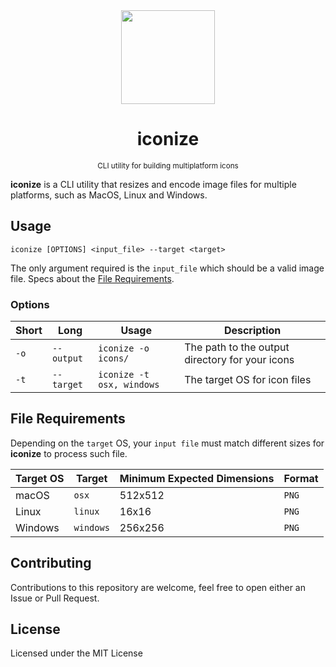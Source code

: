 <div align="center">
  <img src="https://raw.githubusercontent.com/estebanborai/iconize/master/assets/test.png" height="150" width="150" />
  <h1>iconize</h1>
  <small>CLI utility for building multiplatform icons</small>
</div>

**iconize** is a CLI utility that resizes and encode image files for multiple platforms, such
as MacOS, Linux and Windows.

## Usage

`iconize [OPTIONS] <input_file> --target <target>`

The only argument required is the `input_file` which should be a valid image file. Specs
about the [File Requirements]().

### Options

Short | Long | Usage | Description
-- | -- | -- | --
`-o` | `--output` | `iconize -o icons/` | The path to the output directory for your icons
`-t` | `--target` | `iconize -t osx, windows` | The target OS for icon files

## File Requirements

Depending on the `target` OS, your `input file` must match different sizes for
**iconize** to process such file.

Target OS | Target | Minimum Expected Dimensions | Format
--- | --- | --- | ---
macOS | `osx` | 512x512 | `PNG`
Linux | `linux` | 16x16 | `PNG`
Windows | `windows` | 256x256 | `PNG`


## Contributing

Contributions to this repository are welcome, feel free to open either an Issue or
Pull Request.

## License

Licensed under the MIT License
